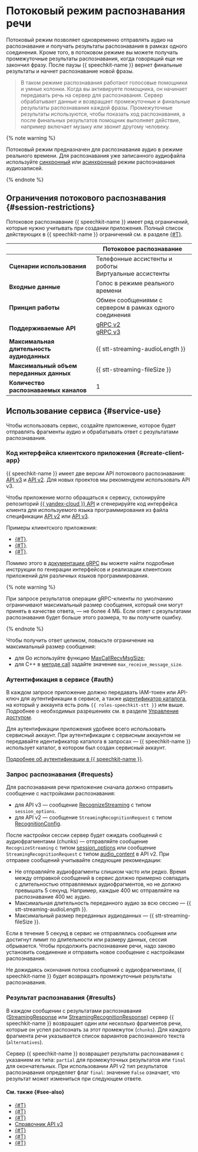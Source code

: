 # Потоковый режим распознавания речи

Потоковый режим позволяет одновременно отправлять аудио на распознавание и получать результаты распознавания в рамках одного соединения. Кроме того, в потоковом режиме вы можете получать промежуточные результаты распознавания, когда говорящий еще не закончил фразу. После паузы {{ speechkit-name }} вернет финальные результаты и начнет распознавание новой фразы.

> В таком режиме распознавания работают голосовые помощники и умные колонки. Когда вы активируете помощника, он начинает передавать речь на сервер для распознавания. Сервер обрабатывает данные и возвращает промежуточные и финальные результаты распознавания каждой фразы. Промежуточные результаты используются, чтобы показать ход распознавания, а после финальных результатов помощник выполняет действие, например включает музыку или звонит другому человеку.


{% note warning %}

Потоковый режим предназначен для распознавания аудио в режиме реального времени. Для распознавания уже записанного аудиофайла используйте [синхронный](request.md) или [асинхронный](transcribation.md) режим распознавания аудиозаписей.

{% endnote %}


## Ограничения потокового распознавания {#session-restrictions}

Потоковое распознавание {{ speechkit-name }} имеет ряд ограничений, которые нужно учитывать при создании приложения. Полный список действующих в {{ speechkit-name }} ограничений см. в разделе [{#T}](../concepts/limits.md).

|  | Потоковое распознавание |
|---|---------|
| **Сценарии использования** | Телефонные ассистенты и роботы </br> Виртуальные ассистенты |
| **Входные данные** | Голос в режиме реального времени |
| **Принцип работы** | Обмен сообщениями с сервером в рамках одного соединения |
| **Поддерживаемые API** | [gRPC v2](api/streaming-api.md) </br> [gRPC v3](../stt-v3/api-ref/grpc/index.md) |
| **Максимальная длительность аудиоданных** | {{ stt-streaming-audioLength }} |
| **Максимальный объем переданных данных** | {{ stt-streaming-fileSize }} |
| **Количество распознаваемых каналов** | 1 |

## Использование сервиса {#service-use}

Чтобы использовать сервис, создайте приложение, которое будет отправлять фрагменты аудио и обрабатывать ответ с результатами распознавания.

### Код интерфейса клиентского приложения {#create-client-app}

{{ speechkit-name }} имеет две версии API потокового распознавания: [API v3](../stt-v3/api-ref/grpc/) и [API v2](api/streaming-api.md). Для новых проектов мы рекомендуем использовать API v3.

Чтобы приложение могло обращаться к сервису, склонируйте репозиторий [{{ yandex-cloud }} API](https://github.com/yandex-cloud/cloudapi/) и сгенерируйте код интерфейса клиента для используемого языка программирования из файла спецификации [API v2](https://github.com/yandex-cloud/cloudapi/blob/master/yandex/cloud/ai/stt/v2/stt_service.proto) или [API v3](https://github.com/yandex-cloud/cloudapi/blob/master/yandex/cloud/ai/stt/v3/stt_service.proto).

Примеры клиентского приложения:

* [{#T}](api/streaming-examples-v3.md).
* [{#T}](api/microphone-streaming.md).
* [{#T}](api/streaming-examples.md).

Помимо этого в [документации gRPC](https://grpc.io/docs/tutorials/) вы можете найти подробные инструкции по генерации интерфейсов и реализации клиентских приложений для различных языков программирования.

{% note warning %}

При запросе результатов операции gRPC-клиенты по умолчанию ограничивают максимальный размер сообщения, который они могут принять в качестве ответа, — не более 4 МБ. Если ответ с результатами распознавания будет больше этого размера, то вы получите ошибку.

{% endnote %}

Чтобы получить ответ целиком, повысьте ограничение на максимальный размер сообщения:
* для Go используйте функцию [MaxCallRecvMsgSize](https://pkg.go.dev/google.golang.org/grpc#MaxCallRecvMsgSize);
* для C++ в [методе call](https://grpc.github.io/grpc/cpp/classgrpc_1_1internal_1_1_call.html#af04fabbdb53dea98da54c387364faf63) задайте значение `max_receive_message_size`.

### Аутентификация в сервисе {#auth}

В каждом запросе приложение должно передавать IAM-токен или API-ключ для аутентификации в сервисе, а также [идентификатор каталога](../../resource-manager/operations/folder/get-id.md), на который у аккаунта есть роль `{{ roles-speechkit-stt }}` или выше. Подробнее о необходимых разрешениях см. в разделе [Управление доступом](../security/index.md).

Для аутентификации приложения удобнее всего использовать сервисный аккаунт. При аутентификации с сервисным аккаунтом не передавайте идентификатор каталога в запросах — {{ speechkit-name }} использует каталог, в котором был создан сервисный аккаунт.

[Подробнее об аутентификации в {{ speechkit-name }}](../concepts/auth.md).

### Запрос распознавания {#requests}


Для распознавания речи приложение сначала должно отправить сообщение с настройками распознавания:

* для API v3 — сообщение [RecognizeStreaming](../stt-v3/api-ref/grpc/stt_service#RecognizeStreaming) с типом `session_options`.
* для API v2 — сообщение `StreamingRecognitionRequest` с типом [RecognitionConfig](api/streaming-api#specification-msg).



После настройки сессии сервер будет ожидать сообщений с аудиофрагментами (chunks) — отправляйте сообщение `RecognizeStreaming` с типом [session_options](../stt-v3/api-ref/grpc/stt_service#RecognizeStreaming) или сообщение `StreamingRecognitionRequest` с типом [audio_content](api/streaming-api#audio-msg) в API v2. При отправке сообщений учитывайте следующие рекомендации:

* Не отправляйте аудиофрагменты слишком часто или редко. Время между отправкой сообщений в сервис должно примерно совпадать с длительностью отправляемых аудиофрагментов, но не должно превышать 5 секунд. Например, каждые 400 мс отправляйте на распознавание 400 мс аудио.
* Максимальная длительность переданного аудио за всю сессию — {{ stt-streaming-audioLength }}.
* Максимальный размер переданных аудиоданных — {{ stt-streaming-fileSize }}.

Если в течение 5 секунд в сервис не отправлялись сообщения или достигнут лимит по длительности или размеру данных, сессия обрывается. Чтобы продолжить распознавание речи, надо заново установить соединение и отправить новое сообщение с настройками распознавания.

Не дожидаясь окончания потока сообщений с аудиофрагментами, {{ speechkit-name }} будет возвращать промежуточные результаты распознавания.

### Результат распознавания {#results}

В каждом сообщении с результатами распознавания ([StreamingResponse](../stt-v3/api-ref/grpc/stt_service#StreamingResponse) или [StreamingRecognitionResponse](api/streaming-api.md#response)) сервер {{ speechkit-name }} возвращает один или несколько фрагментов речи, которые он успел распознать за этот промежуток (`chunks`). Для каждого фрагмента речи указывается список вариантов распознанного текста (`alternatives`). 

Сервер {{ speechkit-name }} возвращает результаты распознавания с указанием их типа: `partial` для промежуточных результатов или `final` для окончательных. При использовании API v2 тип результатов распознавания определяет флаг `final`: значение `False` означает, что результат может измениться при следующем ответе.

#### См. также {#see-also}

* [{#T}](../formats.md)
* [{#T}](models.md)
* [{#T}](../concepts/auth.md)
* [Справочник API v3](../stt-v3/api-ref/grpc/stt_service)
* [{#T}](api/streaming-examples-v3.md)
* [{#T}](api/streaming-api.md)
* [{#T}](api/streaming-examples.md)
